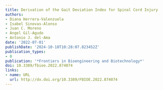 ```yaml
---
title: Derivation of the Gait Deviation Index for Spinal Cord Injury
authors:
- Diana Herrera-Valenzuela
- Isabel Sinovas-Alonso
- Juan C. Moreno
- Ángel Gil-Agudo
- Antonio J. del-Ama
date: '2022-07-01'
publishDate: '2024-10-18T10:28:07.823452Z'
publication_types:
- 0
publication: '*Frontiers in Bioengineering and Biotechnology*'
doi: 10.3389/fbioe.2022.874074
links:
- name: URL
  url: http://dx.doi.org/10.3389/FBIOE.2022.874074
---
```

